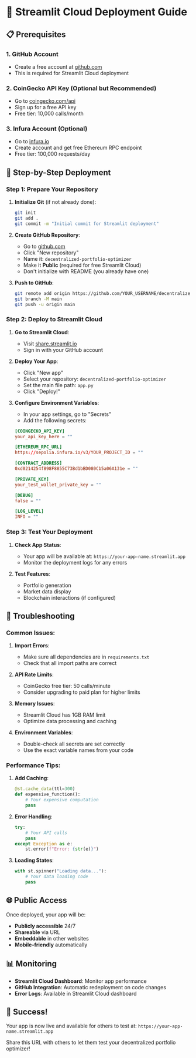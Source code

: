 # 🚀 Streamlit Cloud Deployment Guide

## 📋 Prerequisites

### 1. GitHub Account
- Create a free account at [github.com](https://github.com)
- This is required for Streamlit Cloud deployment

### 2. CoinGecko API Key (Optional but Recommended)
- Go to [coingecko.com/api](https://www.coingecko.com/api)
- Sign up for a free API key
- Free tier: 10,000 calls/month

### 3. Infura Account (Optional)
- Go to [infura.io](https://infura.io)
- Create account and get free Ethereum RPC endpoint
- Free tier: 100,000 requests/day

## 🎯 Step-by-Step Deployment

### Step 1: Prepare Your Repository

1. **Initialize Git** (if not already done):
   ```bash
   git init
   git add .
   git commit -m "Initial commit for Streamlit deployment"
   ```

2. **Create GitHub Repository**:
   - Go to [github.com](https://github.com)
   - Click "New repository"
   - Name it: `decentralized-portfolio-optimizer`
   - Make it **Public** (required for free Streamlit Cloud)
   - Don't initialize with README (you already have one)

3. **Push to GitHub**:
   ```bash
   git remote add origin https://github.com/YOUR_USERNAME/decentralized-portfolio-optimizer.git
   git branch -M main
   git push -u origin main
   ```

### Step 2: Deploy to Streamlit Cloud

1. **Go to Streamlit Cloud**:
   - Visit [share.streamlit.io](https://share.streamlit.io)
   - Sign in with your GitHub account

2. **Deploy Your App**:
   - Click "New app"
   - Select your repository: `decentralized-portfolio-optimizer`
   - Set the main file path: `app.py`
   - Click "Deploy!"

3. **Configure Environment Variables**:
   - In your app settings, go to "Secrets"
   - Add the following secrets:

   ```toml
   [COINGECKO_API_KEY]
   your_api_key_here = ""

   [ETHEREUM_RPC_URL]
   https://sepolia.infura.io/v3/YOUR_PROJECT_ID = ""

   [CONTRACT_ADDRESS]
   0xd0214254f898F8855C73Bd1bBD080Cb5a06A131e = ""

   [PRIVATE_KEY]
   your_test_wallet_private_key = ""

   [DEBUG]
   false = ""

   [LOG_LEVEL]
   INFO = ""
   ```

### Step 3: Test Your Deployment

1. **Check App Status**:
   - Your app will be available at: `https://your-app-name.streamlit.app`
   - Monitor the deployment logs for any errors

2. **Test Features**:
   - Portfolio generation
   - Market data display
   - Blockchain interactions (if configured)

## 🔧 Troubleshooting

### Common Issues:

1. **Import Errors**:
   - Make sure all dependencies are in `requirements.txt`
   - Check that all import paths are correct

2. **API Rate Limits**:
   - CoinGecko free tier: 50 calls/minute
   - Consider upgrading to paid plan for higher limits

3. **Memory Issues**:
   - Streamlit Cloud has 1GB RAM limit
   - Optimize data processing and caching

4. **Environment Variables**:
   - Double-check all secrets are set correctly
   - Use the exact variable names from your code

### Performance Tips:

1. **Add Caching**:
   ```python
   @st.cache_data(ttl=300)
   def expensive_function():
       # Your expensive computation
       pass
   ```

2. **Error Handling**:
   ```python
   try:
       # Your API calls
       pass
   except Exception as e:
       st.error(f"Error: {str(e)}")
   ```

3. **Loading States**:
   ```python
   with st.spinner("Loading data..."):
       # Your data loading code
       pass
   ```

## 🌐 Public Access

Once deployed, your app will be:
- **Publicly accessible** 24/7
- **Shareable** via URL
- **Embeddable** in other websites
- **Mobile-friendly** automatically

## 📊 Monitoring

- **Streamlit Cloud Dashboard**: Monitor app performance
- **GitHub Integration**: Automatic redeployment on code changes
- **Error Logs**: Available in Streamlit Cloud dashboard

## 🎉 Success!

Your app is now live and available for others to test at:
`https://your-app-name.streamlit.app`

Share this URL with others to let them test your decentralized portfolio optimizer! 